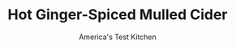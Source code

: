 ---
layout: ../../layouts/MarkdownPostLayout.astro
title: Hot Ginger-Spiced Mulled Cider
author: America's Test Kitchen
pubDate: 2023-03-15
description: "This hot cider is the perfect Fall and Winter treat."
image_url: https://res.cloudinary.com/hksqkdlah/image/upload/ar_1:1,c_fill,dpr_2.0,f_auto,fl_lossy.progressive.strip_profile,g_faces:auto,q_auto:low,w_344/26534_sfs-ginger-spiced-mulled-cider-7
tags: ["Fruit","Beverages"]
calories: 2039
protein: 
carbohydrates: 31
fats: 
fiber: 1
ingredients: ["1 gallon, apple cider","2 , oranges, sliced 1/2 inch thick","1 , lemon, sliced 1/2 inch thick","1 (2-inch) piece, ginger, sliced 1/4 inch thick","2 teaspoons, allspice berries","6 , whole cloves","1 teaspoon, black peppercorns","1 , cinnamon stick"]
serves: 16
time: "55 minutes"
instructions: ["Bring all ingredients to boil in Dutch oven over medium-high heat. Reduce heat to low and steep for 30 minutes.","Line fine-mesh strainer with triple layer of cheesecloth and set over large bowl. Pour mulled cider through prepared strainer and discard solids. Return cider to pot and keep warm over low heat. Serve."]
nutrition: ["306 mg Potassium","22 mg Phosphorus","32 mg Calcium","16 mg Magnesium","10 mg Sodium","13 mg Vitamin C","1 g Fiber","5 µg Folate (food)","25 g Sugars","239 g Water","31 g Carbs","5 µg Folate equivalent (total)","1 µg Vitamin A","127 kcal Energy","2039 calories"]
notes: "You can find cheesecloth in the baking supply aisle of most grocery stores."
---